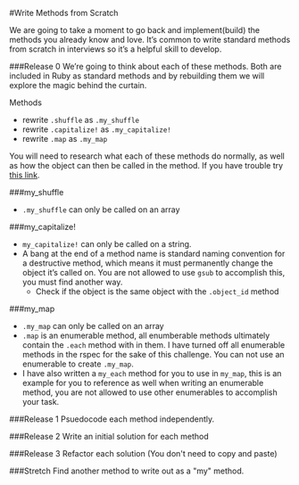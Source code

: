 #Write Methods from Scratch

We are going to take a moment to go back and implement(build) the methods you already know and love.  It’s common to write standard methods from scratch in interviews so it’s a helpful skill to develop.

###Release 0
We’re going to think about each of these methods. Both are included in Ruby as standard methods and by rebuilding them we will explore the magic behind the curtain.

Methods
- rewrite `.shuffle` as `.my_shuffle`
- rewrite `.capitalize!` as `.my_capitalize!`
- rewrite `.map` as `.my_map`

You will need to research what each of these methods do normally, as well as how the object can then be called in the method. If you have trouble try [this link]( http://ruby-doc.org/docs/keywords/1.9/Object.html#method-i-self).

###my_shuffle
- `.my_shuffle` can only be called on an array

###my_capitalize!
- `my_capitalize!` can only be called on a string.
-	A bang at the end of a method name is standard naming convention for a destructive method, which means it must permanently change the object it’s called on. You are not allowed to use `gsub` to accomplish this, you must find another way.
	- Check if the object is the same object with the `.object_id` method

###my_map
- `.my_map` can only be called on an array
- `.map` is an enumerable method, all enumberable methods ultimately contain the `.each` method with in them. I have turned off all enumerable methods in the rspec for the sake of this challenge. You can not use an enumerable to create `.my_map`.
- I have also written a `my_each` method for you to use in `my_map`, this is an example for you to reference as well when writing an enumerable method, you are not allowed to use other enumerables to accomplish your task.

###Release 1
Psuedocode each method independently.

###Release 2
Write an initial solution for each method

###Release 3
Refactor each solution (You don't need to copy and paste)

###Stretch
Find another method to write out as a "my" method.



